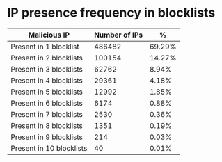 # IP presence frequency in blocklists
| Malicious IP | Number of IPs | % |
|----|----|----|
| Present in 1 blocklist | 486482 | 69.29% |
| Present in 2 blocklists | 100154 | 14.27% |
| Present in 3 blocklists | 62762 | 8.94% |
| Present in 4 blocklists | 29361 | 4.18% |
| Present in 5 blocklists | 12992 | 1.85% |
| Present in 6 blocklists | 6174 | 0.88% |
| Present in 7 blocklists | 2530 | 0.36% |
| Present in 8 blocklists | 1351 | 0.19% |
| Present in 9 blocklists | 214 | 0.03% |
| Present in 10 blocklists | 40 | 0.01% |
